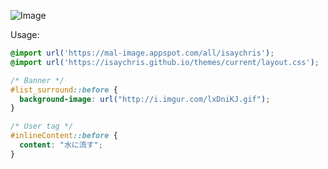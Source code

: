 ![Image](http://i.imgur.com/9JgUg83.png)

Usage:
```CSS
@import url('https://mal-image.appspot.com/all/isaychris');
@import url('https://isaychris.github.io/themes/current/layout.css');

/* Banner */
#list_surround::before {
  background-image: url("http://i.imgur.com/lxDniKJ.gif");
}

/* User tag */
#inlineContent::before {
  content: "水に流す";
}
````
